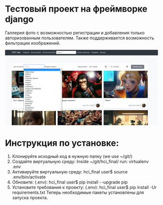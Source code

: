 # Тестовый проект на фреймворке django

Галлерея фото с возможностью регистрации и добавления только авторизованным пользователям.
Также поддерживается возможность фильтрации изображений.

![Фото проекта](https://github.com/protmaks/PJ_Python_Django_Gallery/blob/main/site.jpg?raw=true)

# Инструкция по установке:
1. Клонируйте исходный код в нужную папку (we use ~/git/)
2. Создайте виртуальную среду: Inside ~/git/hci_final/ run: virtualenv .env
3. Активируйте виртуальную среду: hci_final user$ source .env/bin/activate
4. Обновите: (.env): hci_final user$ pip install --upgrade pip
5. Установите требования к проекту: (.env): hci_final user$ pip install -Ur requirements.txt
Теперь необходимые пакеты установлены для запуска проекта.
